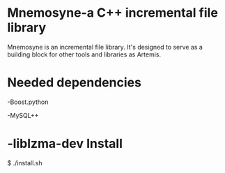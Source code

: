 Mnemosyne-a C++ incremental file library
========================================
 Mnemosyne is an incremental file library. It's designed to serve as a building block for other tools and libraries as Artemis.

Needed dependencies 
===================
 -Boost.python
 
 -MySQL++
 
 -liblzma-dev
Install
=======
  $ ./install.sh
  

